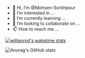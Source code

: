 - 👋 Hi, I’m @Mohsen-Sorkhpour
- 👀 I’m interested in ...
- 🌱 I’m currently learning ...
- 💞️ I’m looking to collaborate on ...
- 📫 How to reach me ...

<!---
Mohsen-Sorkhpour/Mohsen-Sorkhpour is a ✨ special ✨ repository because its `README.md` (this file) appears on your GitHub profile.
You can click the Preview link to take a look at your changes.
--->

[![willianrod's wakatime stats](https://github-readme-stats.vercel.app/api/wakatime?username=Mohsen-Sorkhpour)](https://github.com/anuraghazra/github-readme-stats)

![Anurag's GitHub stats](https://github-readme-stats.vercel.app/api?username=Mohsen-Sorkhpour&show_icons=true&theme=radical)
